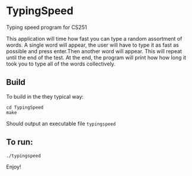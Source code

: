 # TypingSpeed
Typing speed program for CS251

This application will time how fast you can type a random assortment 
of words.  A single word will appear, the user will have to type 
it as fast as possible and press enter.Then another word will appear. 
This will repeat until the end of the test.  At the end, 
the program will print how how long it took you to
type all of the words collectively.


## Build
To build in the they typical way:
```
cd TypingSpeed
make
```
Should output an executable file `typingspeed`

## To run:
```
./typingspeed
```

Enjoy!
